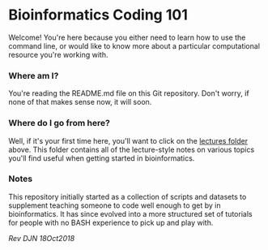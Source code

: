 # Bioinformatics Coding 101

Welcome! You're here because you either need to learn how to use the command line, or would like to know more about a particular computational resource you're working with.

### Where am I?

You're reading the README.md file on this Git repository. Don't worry, if none of that makes sense now, it will soon.

### Where do I go from here?

Well, if it's your first time here, you'll want to click on the [lectures folder](https://github.com/dnasko/binf_101/tree/master/lectures) above. This folder contains all of the lecture-style notes on various topics you'll find useful when getting started in bioinformatics.

### Notes

This repository initially started as a collection of scripts and datasets to supplement teaching someone to code well enough to get by in bioinformatics. It has since evolved into a more structured set of tutorials for people with no BASH experience to pick up and play with.

*Rev DJN 18Oct2018*
